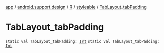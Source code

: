 [app](../../../index.md) / [android.support.design](../../index.md) / [R](../index.md) / [styleable](index.md) / [TabLayout_tabPadding](.)

# TabLayout_tabPadding

`static val TabLayout_tabPadding: `[`Int`](https://kotlinlang.org/api/latest/jvm/stdlib/kotlin/-int/index.html)
`static val TabLayout_tabPadding: `[`Int`](https://kotlinlang.org/api/latest/jvm/stdlib/kotlin/-int/index.html)